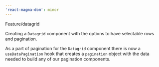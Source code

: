```yaml
---
'react-magma-dom': minor
---
```


Feature/datagrid

Creating a `Datagrid` component with the options to have selectable rows and pagination.

As a part of pagination for the `Datagrid` component there is now a `useDataPagination` hook that creates a `pagination` object with the data needed to build any of our pagination components.
